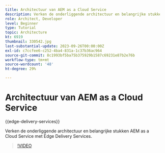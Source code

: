 ```yaml
---
title: Architectuur van AEM as a Cloud Service
description: Verken de onderliggende architectuur en belangrijke stukken AEM as a Cloud Service met Edge Delivery Services.
role: Architect, Developer
level: Beginner
type: Tutorial
topic: Architecture
kt: 6919
thumbnail: 330542.jpg
last-substantial-update: 2023-09-26T00:00:00Z
exl-id: c7ccfee6-c252-4ba4-831a-1c37b36ac964
source-git-commit: 8c1993bf5ba75b375929b1587c69231e87b2e76b
workflow-type: tm+mt
source-wordcount: '48'
ht-degree: 29%

---
```


# Architectuur van AEM as a Cloud Service

{{edge-delivery-services}}

Verken de onderliggende architectuur en belangrijke stukken AEM as a Cloud Service met Edge Delivery Services.

>[!VIDEO](https://video.tv.adobe.com/v/330542?quality=12&learn=on)
